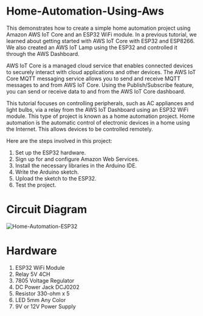 # Home-Automation-Using-Aws
This demonstrates how to create a simple home automation project using Amazon AWS IoT Core and an ESP32 WiFi module. In a previous tutorial, we learned about getting started with AWS IoT Core with ESP32 and ESP8266. We also created an AWS IoT Lamp using the ESP32 and controlled it through the AWS Dashboard.

AWS IoT Core is a managed cloud service that enables connected devices to securely interact with cloud applications and other devices. The AWS IoT Core MQTT messaging service allows you to send and receive MQTT messages to and from AWS IoT Core. Using the Publish/Subscribe feature, you can send or receive data to and from the AWS IoT Core dashboard.

This tutorial focuses on controlling peripherals, such as AC appliances and light bulbs, via a relay from the AWS IoT Dashboard using an ESP32 WiFi module. This type of project is known as a home automation project. Home automation is the automatic control of electronic devices in a home using the Internet. This allows devices to be controlled remotely.

Here are the steps involved in this project:

1. Set up the ESP32 hardware.
2. Sign up for and configure Amazon Web Services.
3. Install the necessary libraries in the Arduino IDE.
4. Write the Arduino sketch.
5. Upload the sketch to the ESP32.
6. Test the project.

# Circuit Diagram
![Home-Automation-ESP32](https://github.com/PIYUSHVK00/Home-Automation-Using-Aws/assets/124399569/90ab424f-f433-4a3c-9457-c336a2f34492)

# Hardware

1. ESP32 WiFi Module
2. Relay 5V 4CH
3. 7805 Voltage Regulator
4. DC Power Jack DCJ0202
5. Resistor 330-ohm x 5
6. LED 5mm Any Color
7. 9V or 12V Power Supply

